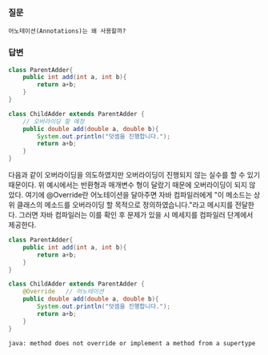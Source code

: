 
### 질문
`어노테이션(Annotations)는 왜 사용할까?`

### 답변

```java
class ParentAdder{
    public int add(int a, int b){
        return a+b;
    }
}

class ChildAdder extends ParentAdder {
    // 오버라이딩 할 예정
    public double add(double a, double b){
        System.out.println("덧셈을 진행합니다.");
        return a+b;
    }
}
```

다음과 같이 오버라이딩을 의도하였지만 오버라이딩이 진행되지 않는 실수를 할 수 있기 때문이다. 위 예시에서는 반환형과 매개변수 형이
달랐기 때문에 오버라이딩이 되지 않았다.
 여기에 @Override란 어노테이션을 달아주면 자바 컴파일러에게 "이 메소드는
상위 클래스의 메소드를 오버라이딩 할 목적으로 정의하였습니다."라고 메시지를 전달한다.
그러면 자바 컴파일러는 이를 확인 후 문제가 있을 시 메세지를 컴파일러 단계에서 제공한다.

```java
class ParentAdder{
    public int add(int a, int b){
        return a+b;
    }
}

class ChildAdder extends ParentAdder {
    @Override   // 어노테이션
    public double add(double a, double b){
        System.out.println("덧셈을 진행합니다.");
        return a+b;
    }
}
```

`java: method does not override or implement a method from a supertype`